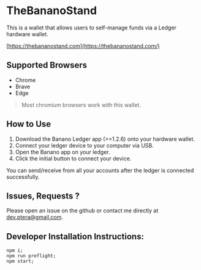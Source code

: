 # TheBananoStand

This is a wallet that allows users to self-manage funds via a Ledger hardware wallet.

[https://thebananostand.com](https://thebananostand.com/)

## Supported Browsers

- Chrome
- Brave
- Edge

> Most chromium browsers work with this wallet.

## How to Use

1.  Download the Banano Ledger app (>=1.2.6) onto your hardware wallet.
2.  Connect your ledger device to your computer via USB.
3.  Open the Banano app on your ledger.
4.  Click the initial button to connect your device.  

You can send/receive from all your accounts after the ledger is connected successfully.

## Issues, Requests ?

Please open an issue on the github or contact me directly at dev.ptera@gmail.com.

## Developer Installation Instructions:

    npm i;
    npm run preflight;
    npm start;
